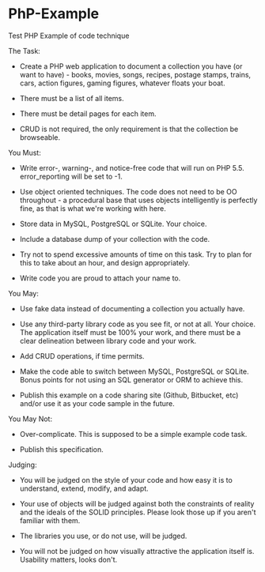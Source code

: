 PhP-Example
===========

Test PHP Example of code technique

The Task:

- Create a PHP web application to document a collection you have (or want to have) - books, movies, songs, recipes, postage stamps, trains, cars, action figures, gaming figures, whatever floats your boat.

 - There must be a list of all items.

 - There must be detail pages for each item.

- CRUD is not required, the only requirement is that the collection be browseable.



You Must:

- Write error-, warning-, and notice-free code that will run on PHP 5.5.  error_reporting will be set to -1.

- Use object oriented techniques.  The code does not need to be OO throughout - a procedural base that uses objects intelligently is perfectly fine, as that is what we're working with here.

- Store data in MySQL, PostgreSQL or SQLite.  Your choice.

- Include a database dump of your collection with the code.

- Try not to spend excessive amounts of time on this task.  Try to plan for this to take about an hour, and design appropriately.

- Write code you are proud to attach your name to.



You May:

- Use fake data instead of documenting a collection you actually have.

- Use any third-party library code as you see fit, or not at all.  Your choice.  The application itself must be 100% your work, and there must be a clear delineation between library code and your work.

- Add CRUD operations, if time permits.

- Make the code able to switch between MySQL, PostgreSQL or SQLite.  Bonus points for not using an SQL generator or ORM to achieve this.

- Publish this example on a code sharing site (Github, Bitbucket, etc) and/or use it as your code sample in the future.



You May Not:

- Over-complicate.  This is supposed to be a simple example code task.

- Publish this specification.



Judging:

- You will be judged on the style of your code and how easy it is to understand, extend, modify, and adapt.

- Your use of objects will be judged against both the constraints of reality and the ideals of the SOLID principles.  Please look those up if you aren't familiar with them.

 - The libraries you use, or do not use, will be judged.

- You will not be judged on how visually attractive the application itself is.  Usability matters, looks don't.
